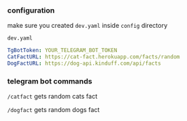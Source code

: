 ### configuration
make sure you created `dev.yaml` inside `config` directory

`dev.yaml`
```yaml
TgBotToken: YOUR_TELEGRAM_BOT_TOKEN
CatFactURL: https://cat-fact.herokuapp.com/facts/random
DogFactURL: https://dog-api.kinduff.com/api/facts
```


### telegram bot commands

`/catfact` gets random cats fact

`/dogfact` gets random dogs fact

